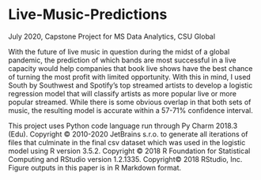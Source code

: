 # Live-Music-Predictions
July 2020, Capstone Project for MS Data Analytics, CSU Global

With the future of live music in question during the midst of a global pandemic, the prediction of which bands are most successful in a live capacity would help companies that book live shows have the best chance of turning the most profit with limited opportunity.  With this in mind, I used South by Southwest and Spotify’s top streamed artists to develop a logistic regression model that will classify artists as more popular live or more popular streamed.  While there is some obvious overlap in that both sets of music, the resulting model is accurate within a 57-71% confidence interval.

This project uses Python code language run through Py Charm 2018.3 (Edu).  Copyright © 2010-2020 JetBrains s.r.o. to generate all iterations of files that culminate in the final csv dataset which was used in the logistic model using R version 3.5.2. Copyright © 2018 R Foundation for Statistical Computing and RStudio version 1.2.1335.  Copyright© 2018 RStudio, Inc.  Figure outputs in this paper is in R Markdown format.
